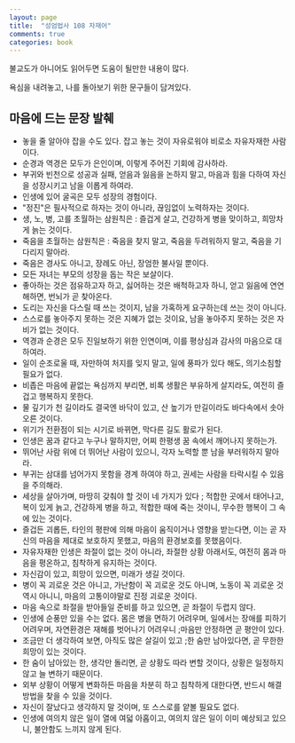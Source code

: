 ```yaml
---
layout: page
title:  "성엄법사 108 자재어"
comments: true
categories: book
---
```


불교도가 아니어도 읽어두면 도움이 될만한 내용이 많다.

욕심을 내려놓고, 나를 돌아보기 위한 문구들이 담겨있다.

## 마음에 드는 문장 발췌

- 놓을 줄 알아야 잡을 수도 있다. 잡고 놓는 것이 자유로워야 비로소 자유자재한 사람이다.
- 순경과 역경은 모두가 은인이며,  이렇게 주어진 기회에 감사하라.
- 부귀와 빈천으로 성공과 실패, 얻음과 잃음을 논하지 말고, 마음과 힘을 다하여 자신을 성장시키고 남을 이롭게 하여라.
- 인생에 있어 굴곡은 모두 성장의 경험이다.
- "정진"은 필사적으로 하자는 것이 아니라, 끊임없이 노력하자는 것이다.
- 생, 노, 병, 고를 초월하는 삼원칙은 : 즐겁게 살고, 건강하게 병을 맞이하고, 희망차게 늙는 것이다.
- 죽음을 초월하는 삼원칙은 : 죽음을 찾지 말고, 죽음을 두려워하지 말고, 죽음을 기다리지 말아라.
- 죽음은 경사도 아니고, 장례도 아닌, 장엄한 불사일 뿐이다.
- 모든 자녀는 부모의 성장을 돕는 작은 보살이다.
- 좋아하는 것은 점유하고자 하고, 싫어하는 것은 배척하고자 하니, 얻고 잃음에 연연해하면, 번뇌가 곧 찾아온다.
- 도리는 자신을 다스릴 때 쓰는 것이지, 남을 가혹하게 요구하는데 쓰는 것이 아니다.
- 스스로를 놓아주지 못하는 것은 지혜가 없는 것이요, 남을 놓아주지 못하는 것은 자비가 없는 것이다.
- 역경과 순경은 모두 진일보하기 위한 인연이며, 이를 평상심과 감사의 마음으로 대하여라.
- 일이 순조로울 때, 자만하여 처지를 잊지 말고, 일에 풍파가 있다 해도, 의기소침할 필요가 없다.
- 비좁은 마음에 끝없는 욕심까지 부리면, 비록 생활은 부유하게 살지라도, 여전히 즐겁고 행복하지 못한다.
- 물 깊기가 천 길이라도 결국엔 바닥이 있고, 산 높기가 만길이라도 바다속에서 솟아오른 것이다.
- 위기가 전환점이 되는 시기로 바뀌면, 막다른 길도 활로가 된다.
- 인생은 꿈과 같다고 누구나 말하지만, 어찌 한평생 꿈 속에서 깨어나지 못하는가.
- 뛰어난 사람 위에 더 뛰어난 사람이 있으니, 각자 노력할 뿐 남을 부러워하지 말아라.
- 부귀는 삼대를 넘어가지 못함을 경계 하여야 하고, 권세는 사람을 타락시킬 수 있음을 주의해라.
- 세상을 살아가며, 마땅히 갖춰야 할 것이 네 가지가 있다 ; 적합한 곳에서 태어나고, 복이 있게 늙고, 건강하게 병을 하고, 적합한 때에 죽는 것이니, 무수한 행복이 그 속에 있는 것이다.
- 즐겁든 괴롭든, 타인의 평판에 의해 마음이 움직이거나 영향을 받는다면, 이는 곧 자신의 마음을 제대로 보호하지 못했고, 마음의 환경보호를 못했음이다.
- 자유자재한 인생은 좌절이 없는 것이 아니라, 좌절한 상황 아래서도, 여전히 몸과 마음을 평온하고, 침착하게 유지하는 것이다.
- 자신감이 있고, 희망이 있으면, 미래가 생길 것이다.
- 병이 꼭 괴로운 것은 아니고, 가난함이 꼭 괴로운 것도 아니며, 노동이 꼭 괴로운 것 역시 아니니, 마음의 고통이야말로 진정 괴로운 것이다.
- 마음 속으로 좌절을 받아들일 준비를 하고 있으면, 곧 좌절이 두렵지 않다.
- 인생에 순풍만 있을 수는 없다. 몸은 병을 면하기 어려우며, 일에서는 장애를 피하기 어려우며, 자연환경은 재해를 벗어나기 어려우니 ;마음만 안정하면 곧 평안이 있다.
- 조금만 더 생각하여 보면, 아직도 많은 살길이 있고 ;한 숨만 남아있다면, 곧 무한한 희망이 있는 것이다.
- 한 숨이 남아있는 한, 생각만 돌리면, 곧 상황도 따라 변할 것이다, 상황은 일정하지 않고 늘 변하기 때문이다.
- 외부 상황이 어떻게 변화하든 마음을 차분히 하고 침착하게 대한다면, 반드시 해결방법을 찾을 수 있을 것이다.
- 자신이 잘났다고 생각하지 말 것이며, 또 스스로를 얕볼 필요도 없다.
- 인생에 여의치 않은 일이 열에 여덟 아홉이고, 여의치 않은 일이 이미 예상되고 있으니, 불안함도 느끼지 않게 된다.
